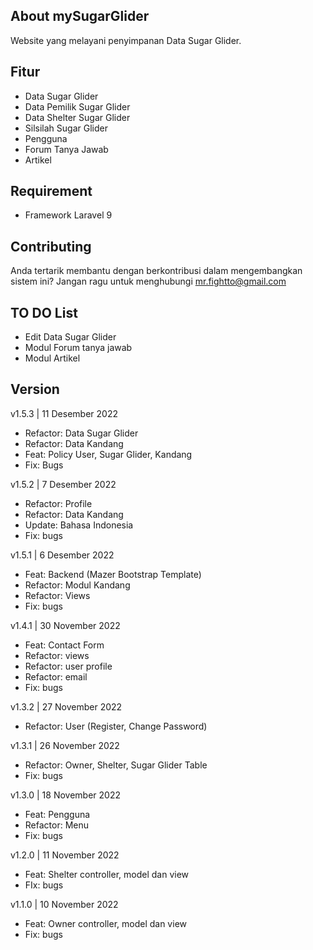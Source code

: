 ## About mySugarGlider
Website yang melayani penyimpanan Data Sugar Glider.

## Fitur
- Data Sugar Glider
- Data Pemilik Sugar Glider
- Data Shelter Sugar Glider
- Silsilah Sugar Glider
- Pengguna
- Forum Tanya Jawab
- Artikel

## Requirement
- Framework Laravel 9

## Contributing
Anda tertarik membantu dengan berkontribusi dalam mengembangkan sistem ini? Jangan ragu untuk menghubungi mr.fightto@gmail.com

## TO DO List
- Edit Data Sugar Glider
- Modul Forum tanya jawab
- Modul Artikel

## Version
v1.5.3 | 11 Desember 2022
- Refactor: Data Sugar Glider
- Refactor: Data Kandang
- Feat: Policy User, Sugar Glider, Kandang
- Fix: Bugs

v1.5.2 | 7 Desember 2022
- Refactor: Profile
- Refactor: Data Kandang
- Update: Bahasa Indonesia
- Fix: bugs

v1.5.1 | 6 Desember 2022
- Feat: Backend (Mazer Bootstrap Template)
- Refactor: Modul Kandang
- Refactor: Views
- Fix: bugs

v1.4.1 | 30 November 2022
- Feat: Contact Form
- Refactor: views
- Refactor: user profile
- Refactor: email
- Fix: bugs

v1.3.2 | 27 November 2022
- Refactor: User (Register, Change Password)

v1.3.1 | 26 November 2022
- Refactor: Owner, Shelter, Sugar Glider Table
- Fix: bugs

v1.3.0 | 18 November 2022
- Feat: Pengguna
- Refactor: Menu
- Fix: bugs

v1.2.0 | 11 November 2022
- Feat: Shelter controller, model dan view
- FIx: bugs

v1.1.0 | 10 November 2022
- Feat: Owner controller, model dan view
- Fix: bugs
